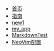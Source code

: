 <!-- docs/_sidebar.md -->
* [首页]()
* [指南](zh_cn/guide.md "The greatest guide in the world")
* [new1](zh_cn/mynew.md)
* [my_app](zh_cn/my_app.md)
* [MarkdownTest](zh_cn/hellofirst.md)
* [NeoVim配置](zh_cn/Neovim%20的配置.md)